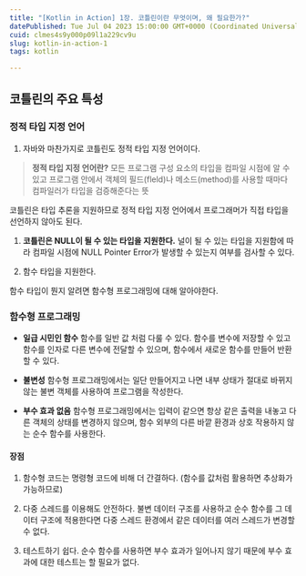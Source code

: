 ```yaml
---
title: "[Kotlin in Action] 1장. 코틀린이란 무엇이며, 왜 필요한가?"
datePublished: Tue Jul 04 2023 15:00:00 GMT+0000 (Coordinated Universal Time)
cuid: clmes4s9y000p09l1a229cv9u
slug: kotlin-in-action-1
tags: kotlin

---
```


## 코틀린의 주요 특성

### 정적 타입 지정 언어

1. 자바와 마찬가지로 코틀린도 정적 타입 지정 언어이다.
    

> **정적 타입 지정 언어란?** 모든 프로그램 구성 요소의 타입을 컴파일 시점에 알 수 있고 프로그램 안에서 객체의 필드(fleld)나 메소드(method)를 사용할 때마다 컴파일러가 타입을 검증해준다는 뜻

코틀린은 타입 추론을 지원하므로 정적 타입 지정 언어에서 프로그래머가 직접 타입을 선언하지 않아도 된다.

1. **코틀린은 NULL이 될 수 있는 타입을 지원한다.** 널이 될 수 있는 타입을 지원함에 따라 컴파일 시점에 NULL Pointer Error가 발생할 수 있는지 여부를 검사할 수 있다.
    
2. 함수 타입을 지원한다.
    

함수 타입이 뭔지 알려면 함수형 프로그래밍에 대해 알아야한다.

### 함수형 프로그래밍

* **일급 시민인 함수** 함수를 일반 값 처럼 다룰 수 있다. 함수를 변수에 저장할 수 있고 함수를 인자로 다른 변수에 전달할 수 있으며, 함수에서 새로운 함수를 만들어 반환할 수 있다.
    
* **불변성** 함수형 프로그래밍에서는 일단 만들어지고 나면 내부 상태가 절대로 바뀌지 않는 불변 객체를 사용하여 프로그램을 작성한다.
    
* **부수 효과 없음** 함수형 프로그래밍에서는 입력이 같으면 항상 같은 출력을 내놓고 다른 객체의 상태를 변경하지 않으며, 함수 외부의 다른 바깥 환경과 상호 작용하지 않는 순수 함수를 사용한다.
    

#### 장점

1. 함수형 코드는 명령형 코드에 비해 더 간결하다. (함수를 값처럼 활용하면 추상화가 가능하므로)
    
2. 다중 스레드를 이용해도 안전하다. 불변 데이터 구조를 사용하고 순수 함수를 그 데이터 구조에 적용한다면 다중 스레드 환경에서 같은 데이터를 여러 스레드가 변경할 수 없다.
    
3. 테스트하기 쉽다. 순수 함수를 사용하면 부수 효과가 일어나지 않기 때문에 부수 효과에 대한 테스트는 할 필요가 없다.
